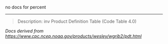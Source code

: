 no docs for percent

---

> Description: inv Product Definition Table (Code Table 4.0)

_Docs derived from <https://www.cpc.ncep.noaa.gov/products/wesley/wgrib2/pdt.html>_
